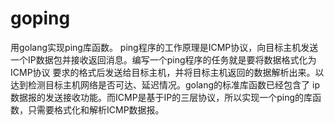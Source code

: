 # goping
用golang实现ping库函数。
ping程序的工作原理是ICMP协议，向目标主机发送一个IP数据包并接收返回消息。编写一个ping程序的任务就是要将数据格式化为ICMP协议
要求的格式后发送给目标主机，并将目标主机返回的数据解析出来。以达到检测目标主机网络是否可达、延迟情况。golang的标准库函数已经包含了
ip数据报的发送接收功能。而ICMP是基于IP的三层协议，所以实现一个ping的库函数，只需要格式化和解析ICMP数据报。